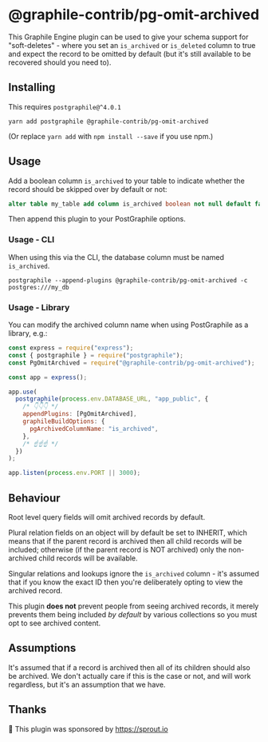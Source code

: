 # @graphile-contrib/pg-omit-archived

This Graphile Engine plugin can be used to give your schema support for
"soft-deletes" - where you set an `is_archived` or `is_deleted` column to true
and expect the record to be omitted by default (but it's still available to
be recovered should you need to).

## Installing

This requires `postgraphile@^4.0.1`

```
yarn add postgraphile @graphile-contrib/pg-omit-archived
```

(Or replace `yarn add` with `npm install --save` if you use npm.)

## Usage

Add a boolean column `is_archived` to your table to indicate whether the record
should be skipped over by default or not:

```sql
alter table my_table add column is_archived boolean not null default false;
```

Then append this plugin to your PostGraphile options.

### Usage - CLI

When using this via the CLI, the database column must be named `is_archived`.

```
postgraphile --append-plugins @graphile-contrib/pg-omit-archived -c postgres:///my_db
```

### Usage - Library

You can modify the archived column name when using PostGraphile as a library, e.g.:

```js
const express = require("express");
const { postgraphile } = require("postgraphile");
const PgOmitArchived = require("@graphile-contrib/pg-omit-archived");

const app = express();

app.use(
  postgraphile(process.env.DATABASE_URL, "app_public", {
    /* 👇👇👇 */
    appendPlugins: [PgOmitArchived],
    graphileBuildOptions: {
      pgArchivedColumnName: "is_archived",
    },
    /* ☝️☝️☝️ */
  })
);

app.listen(process.env.PORT || 3000);
```

## Behaviour

Root level query fields will omit archived records by default.

Plural relation fields on an object will by default be set to INHERIT, which
means that if the parent record is archived then all child records will be
included; otherwise (if the parent record is NOT archived) only the
non-archived child records will be available.

Singular relations and lookups ignore the `is_archived` column - it's assumed
that if you know the exact ID then you're deliberately opting to view the
archived record.

This plugin **does not** prevent people from seeing archived records, it merely
prevents them being included _by default_ by various collections so you must
opt to see archived content.

## Assumptions

It's assumed that if a record is archived then all of its children should also
be archived. We don't actually care if this is the case or not, and will work
regardless, but it's an assumption that we have.

## Thanks

🙏 This plugin was sponsored by https://sprout.io
